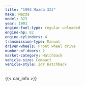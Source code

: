 ```yaml
---
title: "1993 Mazda 323"
make: Mazda
model: 323
year: 1993
engine-fuel-type: regular unleaded
engine-hp: 82
engine-cylinders: 4
transmission-type: Manual
driven-wheels: Front wheel drive
number-of-doors: 2
market-category: Hatchback
vehicle-size: Compact
vehicle-style: 2dr Hatchback
---
```


{{< car_info >}}
